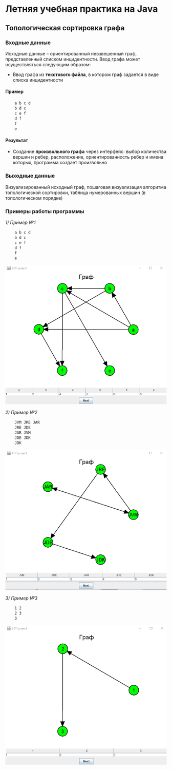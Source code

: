 # Летняя учебная практика на Java

## Топологическая сортировка графа

### Входные данные

Исходные данные – ориентированный невзвешенный граф, представленный списком инцидентности. Ввод графа может осуществляться следующим образом:

- Ввод графа из __текстового файла__, в котором граф задается в виде списка инцидентности

#### Пример

```
    a b c d
    b d c
    c e f
    d f
    f
    e
```

#### Результат

- Создание __произвольного графа__ через интерфейс: выбор количества вершин и ребер, расположение, ориентированность ребер и имена которых, программа создает произвольно

### Выходные данные

Визуализированный исходный граф, пошаговая визуализация алгоритма топологической сортировки, таблица нумерованных вершин (в топологическом порядке)

### Примеры работы программы

*1) Пример №1*
```
    a b c d
    b d c
    c e f
    d f
    f
    e
```

 ![Пример №1](doc/example1.png)

*2) Пример №2*
```
	JVM JRE JAR
	JRE JDE
	JAR JVM
	JDE JDK
	JDK
```

 ![Пример №2](doc/example2.png) 

*3) Пример №3*
```
	1 2
	2 3	
	3
```

  ![Пример №3](doc/example3.png)